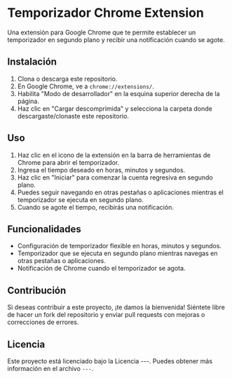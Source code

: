 # Temporizador Chrome Extension

Una extensión para Google Chrome que te permite establecer un temporizador en segundo plano y recibir una notificación cuando se agote.

## Instalación

1. Clona o descarga este repositorio.
2. En Google Chrome, ve a `chrome://extensions/`.
3. Habilita "Modo de desarrollador" en la esquina superior derecha de la página.
4. Haz clic en "Cargar descomprimida" y selecciona la carpeta donde descargaste/clonaste este repositorio.

## Uso

1. Haz clic en el icono de la extensión en la barra de herramientas de Chrome para abrir el temporizador.
2. Ingresa el tiempo deseado en horas, minutos y segundos.
3. Haz clic en "Iniciar" para comenzar la cuenta regresiva en segundo plano.
4. Puedes seguir navegando en otras pestañas o aplicaciones mientras el temporizador se ejecuta en segundo plano.
5. Cuando se agote el tiempo, recibirás una notificación.

## Funcionalidades

- Configuración de temporizador flexible en horas, minutos y segundos.
- Temporizador que se ejecuta en segundo plano mientras navegas en otras pestañas o aplicaciones.
- Notificación de Chrome cuando el temporizador se agota.

## Contribución

Si deseas contribuir a este proyecto, ¡te damos la bienvenida! Siéntete libre de hacer un fork del repositorio y enviar pull requests con mejoras o correcciones de errores.

## Licencia

Este proyecto está licenciado bajo la Licencia ---. Puedes obtener más información en el archivo `---`.